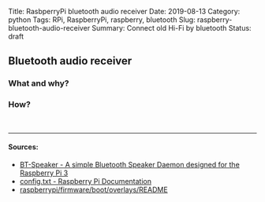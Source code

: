 Title: RasbperryPi bluetooth audio receiver
Date: 2019-08-13
Category: python
Tags: RPi, RaspberryPi, raspberry, bluetooth
Slug: raspberry-bluetooth-audio-receiver
Summary: Connect old Hi-Fi by bluetooth
Status: draft

## Bluetooth audio receiver

### What and why?

### How?

<br>

______________________________________________________________________

#### Sources:

- [BT-Speaker - A simple Bluetooth Speaker Daemon designed for the Raspberry Pi 3](https://github.com/lukasjapan/bt-speaker)
- [config.txt - Raspberry Pi Documentation](https://www.raspberrypi.org/documentation/configuration/config-txt/README.md)
- [raspberrypi/firmware/boot/overlays/README](https://github.com/raspberrypi/firmware/blob/master/boot/overlays/README#L542)
